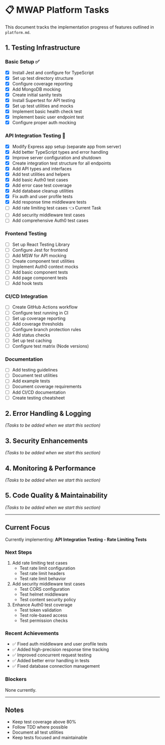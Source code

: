 # 📋 MWAP Platform Tasks

This document tracks the implementation progress of features outlined in `platform.md`.

## 1. Testing Infrastructure

### Basic Setup ✅
- [x] Install Jest and configure for TypeScript
- [x] Set up test directory structure
- [x] Configure coverage reporting
- [x] Add MongoDB mocking
- [x] Create initial sanity tests
- [x] Install Supertest for API testing
- [x] Set up test utilities and mocks
- [x] Implement basic health check test
- [x] Implement basic user endpoint test
- [x] Configure proper auth mocking

### API Integration Testing 🚧
- [x] Modify Express app setup (separate app from server)
- [x] Add better TypeScript types and error handling
- [x] Improve server configuration and shutdown
- [x] Create integration test structure for all endpoints
- [x] Add API types and interfaces
- [x] Add test utilities and helpers
- [x] Add basic Auth0 test cases
- [x] Add error case test coverage
- [x] Add database cleanup utilities
- [x] Fix auth and user profile tests
- [x] Add response time middleware tests
- [ ] Add rate limiting test cases 👈 Current Task
- [ ] Add security middleware test cases
- [ ] Add comprehensive Auth0 test cases

### Frontend Testing
- [ ] Set up React Testing Library
- [ ] Configure Jest for frontend
- [ ] Add MSW for API mocking
- [ ] Create component test utilities
- [ ] Implement Auth0 context mocks
- [ ] Add basic component tests
- [ ] Add page component tests
- [ ] Add hook tests

### CI/CD Integration
- [ ] Create GitHub Actions workflow
- [ ] Configure test running in CI
- [ ] Set up coverage reporting
- [ ] Add coverage thresholds
- [ ] Configure branch protection rules
- [ ] Add status checks
- [ ] Set up test caching
- [ ] Configure test matrix (Node versions)

### Documentation
- [ ] Add testing guidelines
- [ ] Document test utilities
- [ ] Add example tests
- [ ] Document coverage requirements
- [ ] Add CI/CD documentation
- [ ] Create testing cheatsheet

## 2. Error Handling & Logging
*(Tasks to be added when we start this section)*

## 3. Security Enhancements
*(Tasks to be added when we start this section)*

## 4. Monitoring & Performance
*(Tasks to be added when we start this section)*

## 5. Code Quality & Maintainability
*(Tasks to be added when we start this section)*

---

## Current Focus
Currently implementing: **API Integration Testing - Rate Limiting Tests**

### Next Steps
1. Add rate limiting test cases
   - Test rate limit configuration
   - Test rate limit headers
   - Test rate limit behavior
2. Add security middleware test cases
   - Test CORS configuration
   - Test helmet middleware
   - Test content security policy
3. Enhance Auth0 test coverage
   - Test token validation
   - Test role-based access
   - Test permission checks

### Recent Achievements
- ✅ Fixed auth middleware and user profile tests
- ✅ Added high-precision response time tracking
- ✅ Improved concurrent request testing
- ✅ Added better error handling in tests
- ✅ Fixed database connection management

### Blockers
None currently.

---

## Notes
- Keep test coverage above 80%
- Follow TDD where possible
- Document all test utilities
- Keep tests focused and maintainable